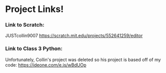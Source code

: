 # Project Links!

### Link to Scratch:
JUSTcollin9007
https://scratch.mit.edu/projects/552641259/editor

### Link to Class 3 Python:
Unfortunately, Collin's project was deleted so his project is based off of my code:
https://ideone.com/e.js/wBdUOp
